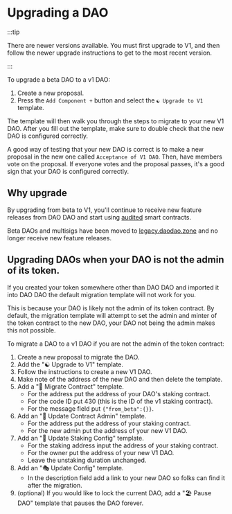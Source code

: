 # Upgrading a DAO

:::tip

There are newer versions available. You must first upgrade to V1, and then
follow the newer upgrade instructions to get to the most recent version.

:::

To upgrade a beta DAO to a v1 DAO:

1. Create a new proposal.
2. Press the `Add Component +` button and select the `☯️ Upgrade to V1`
   template.

The template will then walk you through the steps to migrate to your new V1 DAO.
After you fill out the template, make sure to double check that the new DAO is
configured correctly.

A good way of testing that your new DAO is correct is to make a new proposal in
the new one called `Acceptance of V1 DAO`. Then, have members vote on the
proposal. If everyone votes and the proposal passes, it's a good sign that your
DAO is configured correctly.

## Why upgrade

By upgrading from beta to V1, you'll continue to receive new feature releases
from DAO DAO and start using
[audited](https://github.com/DA0-DA0/dao-contracts/releases/tag/v1.0.0) smart
contracts.

Beta DAOs and multisigs have been moved to
[legacy.daodao.zone](https://legacy.daodao.zone) and no longer receive new
feature releases.

## Upgrading DAOs when your DAO is not the admin of its token.

If you created your token somewhere other than DAO DAO and imported it into DAO
DAO the default migration template will not work for you.

This is because your DAO is likely not the admin of its token contract. By
default, the migration template will attempt to set the admin and minter of the
token contract to the new DAO, your DAO not being the admin makes this not
possible.

To migrate a DAO to a v1 DAO if you are not the admin of the token contract:

1. Create a new proposal to migrate the DAO.
2. Add the "☯️ Upgrade to V1" template.
3. Follow the instructions to create a new V1 DAO.
4. Make note of the address of the new DAO and then delete the template.
5. Add a "🐋 Migrate Contract" template.
   - For the address put the address of your DAO's staking contract.
   - For the code ID put 430 (this is the ID of the v1 staking contract).
   - For the message field put `{"from_beta":{}}`.
6. Add an "🍄 Update Contract Admin" template.
   - For the address put the address of your staking contract.
   - For the new admin put the address of your new V1 DAO.
7. Add an "🌳 Update Staking Config" template.
   - For the staking address input the address of your staking contract.
   - For the owner put the address of your new V1 DAO.
   - Leave the unstaking duration unchanged.
8. Add an "🎭 Update Config" template.
   - In the description field add a link to your new DAO so folks can find it
     after the migration.
9. (optional) If you would like to lock the current DAO, add a "🏖 Pause DAO"
   template that pauses the DAO forever.
